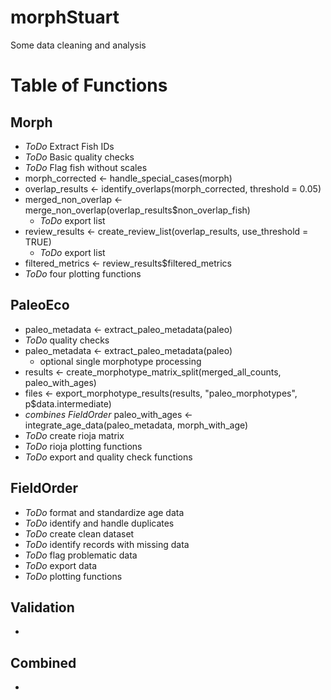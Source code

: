 # morphStuart
Some data cleaning and analysis


# Table of Functions
## Morph
- *ToDo* Extract Fish IDs
- *ToDo* Basic quality checks
- *ToDo* Flag fish without scales
- morph_corrected <- handle_special_cases(morph)
- overlap_results <- identify_overlaps(morph_corrected, threshold = 0.05)
- merged_non_overlap <- merge_non_overlap(overlap_results$non_overlap_fish)
  - *ToDo* export list
- review_results <- create_review_list(overlap_results, use_threshold = TRUE)
  - *ToDo* export list
- filtered_metrics <- review_results$filtered_metrics
- *ToDo* four plotting functions


## PaleoEco
- paleo_metadata <- extract_paleo_metadata(paleo)
- *ToDo* quality checks
- paleo_metadata <- extract_paleo_metadata(paleo)
  - optional single morphotype processing
- results <- create_morphotype_matrix_split(merged_all_counts, paleo_with_ages)
- files <- export_morphotype_results(results, "paleo_morphotypes", p$data.intermediate)
- *combines FieldOrder* paleo_with_ages <- integrate_age_data(paleo_metadata, morph_with_age)
- *ToDo* create rioja matrix
- *ToDo* rioja plotting functions
- *ToDo* export and quality check functions

## FieldOrder
- *ToDo* format and standardize age data
- *ToDo* identify and handle duplicates
- *ToDo* create clean dataset
- *ToDo* identify records with missing data
- *ToDo* flag problematic data
- *ToDo* export data
- *ToDo* plotting functions


## Validation
- 

## Combined
- 

